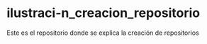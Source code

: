 # ilustraci-n_creacion_repositorio
Este es el repositorio donde se explica la creación de repositorios
